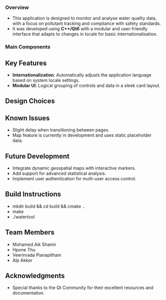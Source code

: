 ### Overview
- This application is designed to monitor and analyse water quality data, with a focus on pollutant tracking and compliance with safety standards. 
- It was developed using **C++/Qt6** with a modular and user-friendly interface that adapts to changes in locale for basic internationalisation.

### Main Components

## Key Features
- **Internationalization**: Automatically adjusts the application language based on system locale settings.
- **Modular UI**: Logical grouping of controls and data in a sleek card layout.

## Design Choices

## Known Issues
- Slight delay when transitioning between pages.
- Map feature is currently in development and uses static placeholder data.

## Future Development
- Integrate dynamic geospatial maps with interactive markers.
- Add support for advanced statistical analysis.
- Implement user authentication for multi-user access control.

## Build Instructions
- mkdir build && cd build && cmake ..
- make
- ./watertool

## Team Members
- Mohamed Aik Shamir 
- Hpone Thu 
- Veerinrada Pianapitham 
- Alp Akkor 

## Acknowledgments
- Special thanks to the Qt Community for their excellent resources and documentation.
```
